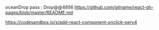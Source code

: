 oceanDrop pass : Drop@@4856
https://github.com/gitname/react-gh-pages/blob/master/README.md

https://codesandbox.io/s/add-react-component-onclick-oery4